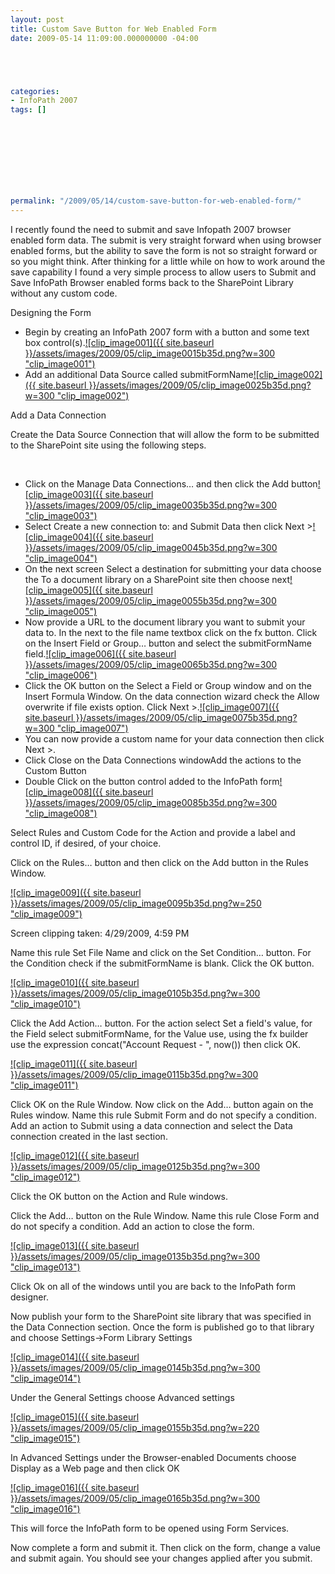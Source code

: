 ```yaml
---
layout: post
title: Custom Save Button for Web Enabled Form
date: 2009-05-14 11:09:00.000000000 -04:00





categories:
- InfoPath 2007
tags: []

  


  
  
  
  
  
permalink: "/2009/05/14/custom-save-button-for-web-enabled-form/"
---
```

I recently found the need to submit and save Infopath 2007 browser enabled form data. The submit is very straight forward when using browser enabled forms, but the ability to save the form is not so straight forward or so you might think. After thinking for a little while on how to work around the save capability I found a very simple process to allow users to Submit and Save InfoPath Browser enabled forms back to the SharePoint Library without any custom code.

Designing the Form

- Begin by creating an InfoPath 2007 form with a button and some text box control(s).[![clip_image001]({{ site.baseurl }}/assets/images/2009/05/clip_image0015b35d.png?w=300 "clip\_image001")](http://dmcwee.files.wordpress.com/2009/05/clip_image0015b35d.png)
- Add an additional Data Source called submitFormName[![clip_image002]({{ site.baseurl }}/assets/images/2009/05/clip_image0025b35d.png?w=300 "clip\_image002")](http://dmcwee.files.wordpress.com/2009/05/clip_image0025b35d.png)

Add a Data Connection

Create the Data Source Connection that will allow the form to be submitted to the SharePoint site using the following steps.

&nbsp;

- Click on the Manage Data Connections… and then click the Add button[![clip_image003]({{ site.baseurl }}/assets/images/2009/05/clip_image0035b35d.png?w=300 "clip\_image003")](http://dmcwee.files.wordpress.com/2009/05/clip_image0035b35d.png)
- Select Create a new connection to: and Submit Data then click Next \>[![clip_image004]({{ site.baseurl }}/assets/images/2009/05/clip_image0045b35d.png?w=300 "clip\_image004")](http://dmcwee.files.wordpress.com/2009/05/clip_image0045b35d.png)
- On the next screen Select a destination for submitting your data choose the To a document library on a SharePoint site then choose next[![clip_image005]({{ site.baseurl }}/assets/images/2009/05/clip_image0055b35d.png?w=300 "clip\_image005")](http://dmcwee.files.wordpress.com/2009/05/clip_image0055b35d.png)
- Now provide a URL to the document library you want to submit your data to. In the next to the file name textbox click on the fx button. Click on the Insert Field or Group… button and select the submitFormName field.[![clip_image006]({{ site.baseurl }}/assets/images/2009/05/clip_image0065b35d.png?w=300 "clip\_image006")](http://dmcwee.files.wordpress.com/2009/05/clip_image0065b35d.png)
- Click the OK button on the Select a Field or Group window and on the Insert Formula Window. On the data connection wizard check the Allow overwrite if file exists option. Click Next \>.[![clip_image007]({{ site.baseurl }}/assets/images/2009/05/clip_image0075b35d.png?w=300 "clip\_image007")](http://dmcwee.files.wordpress.com/2009/05/clip_image0075b35d.png)
- You can now provide a custom name for your data connection then click Next \>.
- Click Close on the Data Connections windowAdd the actions to the Custom Button
- Double Click on the button control added to the InfoPath form[![clip_image008]({{ site.baseurl }}/assets/images/2009/05/clip_image0085b35d.png?w=300 "clip\_image008")](http://dmcwee.files.wordpress.com/2009/05/clip_image0085b35d.png)

Select Rules and Custom Code for the Action and provide a label and control ID, if desired, of your choice.

Click on the Rules… button and then click on the Add button in the Rules Window.

[![clip_image009]({{ site.baseurl }}/assets/images/2009/05/clip_image0095b35d.png?w=250 "clip\_image009")](http://dmcwee.files.wordpress.com/2009/05/clip_image0095b35d.png)

Screen clipping taken: 4/29/2009, 4:59 PM

Name this rule Set File Name and click on the Set Condition… button. For the Condition check if the submitFormName is blank. Click the OK button.

[![clip_image010]({{ site.baseurl }}/assets/images/2009/05/clip_image0105b35d.png?w=300 "clip\_image010")](http://dmcwee.files.wordpress.com/2009/05/clip_image0105b35d.png)

Click the Add Action… button. For the action select Set a field's value, for the Field select submitFormName, for the Value use, using the fx builder use the expression concat("Account Request - ", now()) then click OK.

[![clip_image011]({{ site.baseurl }}/assets/images/2009/05/clip_image0115b35d.png?w=300 "clip\_image011")](http://dmcwee.files.wordpress.com/2009/05/clip_image0115b35d.png)

Click OK on the Rule Window. Now click on the Add… button again on the Rules window. Name this rule Submit Form and do not specify a condition. Add an action to Submit using a data connection and select the Data connection created in the last section.

[![clip_image012]({{ site.baseurl }}/assets/images/2009/05/clip_image0125b35d.png?w=300 "clip\_image012")](http://dmcwee.files.wordpress.com/2009/05/clip_image0125b35d.png)

Click the OK button on the Action and Rule windows.

Click the Add… button on the Rule Window. Name this rule Close Form and do not specify a condition. Add an action to close the form.

[![clip_image013]({{ site.baseurl }}/assets/images/2009/05/clip_image0135b35d.png?w=300 "clip\_image013")](http://dmcwee.files.wordpress.com/2009/05/clip_image0135b35d.png)

Click Ok on all of the windows until you are back to the InfoPath form designer.

Now publish your form to the SharePoint site library that was specified in the Data Connection section. Once the form is published go to that library and choose Settings-\>Form Library Settings

[![clip_image014]({{ site.baseurl }}/assets/images/2009/05/clip_image0145b35d.png?w=300 "clip\_image014")](http://dmcwee.files.wordpress.com/2009/05/clip_image0145b35d.png)

Under the General Settings choose Advanced settings

[![clip_image015]({{ site.baseurl }}/assets/images/2009/05/clip_image0155b35d.png?w=220 "clip\_image015")](http://dmcwee.files.wordpress.com/2009/05/clip_image0155b35d.png)

In Advanced Settings under the Browser-enabled Documents choose Display as a Web page and then click OK

[![clip_image016]({{ site.baseurl }}/assets/images/2009/05/clip_image0165b35d.png?w=300 "clip\_image016")](http://dmcwee.files.wordpress.com/2009/05/clip_image0165b35d.png)

This will force the InfoPath form to be opened using Form Services.

Now complete a form and submit it. Then click on the form, change a value and submit again. You should see your changes applied after you submit.

